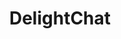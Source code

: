 ---
facebook: https://facebook.com/delightchat
instagram: https://instagram.com/delightchat
linkedin: https://linkedin.com/company/delightchat
logohandle: delightchatio
sort: delightchat
title: DelightChat
twitter: https://x.com/delightchathq
website: https://www.delightchat.io/
---